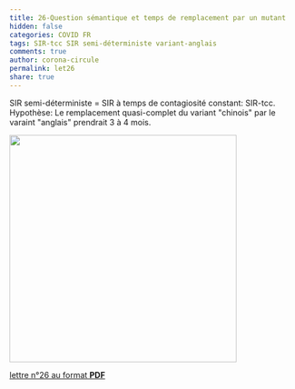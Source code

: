 ```yaml
---
title: 26-Question sémantique et temps de remplacement par un mutant
hidden: false
categories: COVID FR
tags: SIR-tcc SIR semi-déterministe variant-anglais
comments: true
author: corona-circule
permalink: let26
share: true
---
```


<link rel="stylesheet" href="../assets/css/style.css">

SIR semi-déterministe = SIR à temps de contagiosité constant: SIR-tcc.<br/>
Hypothèse: Le remplacement quasi-complet du variant "chinois" par le varaint "anglais" prendrait 3 à 4 mois.<br/>


<img src='/lettres/images/img-26.png' width='400px'/>

[lettre n°26 au format __PDF__](/lettres/resources/pdf/lettre-26.pdf)
